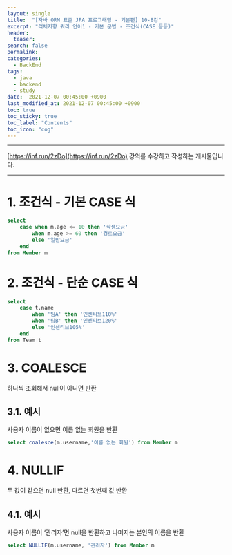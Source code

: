 ```yaml
---
layout: single
title:  "[자바 ORM 표준 JPA 프로그래밍 - 기본편] 10-8강"
excerpt: "객체지향 쿼리 언어1 - 기본 문법 - 조건식(CASE 등등)"
header:
  teaser: 
search: false
permalink:
categories: 
  - BackEnd
tags:
  - java
  - backend
  - study
date:  2021-12-07 00:45:00 +0900
last_modified_at: 2021-12-07 00:45:00 +0900
toc: true
toc_sticky: true
toc_label: "Contents"
toc_icon: "cog"
---
```

---

[https://inf.run/2zDo](https://inf.run/2zDo) 강의를 수강하고 작성하는 게시물입니다.

---

# 1. 조건식 - 기본 CASE 식
```sql
select
    case when m.age <= 10 then '학생요금' 
        when m.age >= 60 then '경로요금'
        else '일반요금'
    end
from Member m
```

# 2. 조건식 - 단순 CASE 식
```sql
select
    case t.name
        when '팀A' then '인센티브110%' 
        when '팀B' then '인센티브120%'
        else '인센티브105%'
    end
from Team t
```

# 3. COALESCE

하나씩 조회해서 null이 아니면 반환

## 3.1. 예시

사용자 이름이 없으면 이름 없는 회원을 반환

```sql
select coalesce(m.username,'이름 없는 회원') from Member m
```

# 4. NULLIF

두 값이 같으면 null 반환, 다르면 첫번째 값 반환

## 4.1. 예시

사용자 이름이 ‘관리자’면 null을 반환하고 나머지는 본인의 이름을 반환

```sql
select NULLIF(m.username, '관리자') from Member m
```
